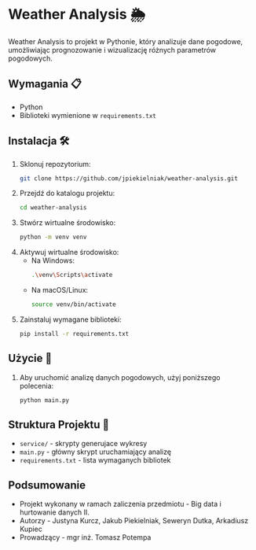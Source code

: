 # Weather Analysis 🌦️

Weather Analysis to projekt w Pythonie, który analizuje dane pogodowe, umożliwiając prognozowanie i wizualizację różnych parametrów pogodowych.

## Wymagania 📋

- Python
- Biblioteki wymienione w `requirements.txt`

## Instalacja 🛠️

1. Sklonuj repozytorium:
    ```bash
    git clone https://github.com/jpiekielniak/weather-analysis.git
    ```
2. Przejdź do katalogu projektu:
    ```bash
    cd weather-analysis
    ```
3. Stwórz wirtualne środowisko:
    ```bash
    python -m venv venv
    ```
4. Aktywuj wirtualne środowisko:
    - Na Windows:
        ```bash
        .\venv\Scripts\activate
        ```
    - Na macOS/Linux:
        ```bash
        source venv/bin/activate
        ```
5. Zainstaluj wymagane biblioteki:
    ```bash
    pip install -r requirements.txt
    ```

## Użycie 🚀

1. Aby uruchomić analizę danych pogodowych, użyj poniższego polecenia:
    ```bash
    python main.py
    ```
## Struktura Projektu 📂

- `service/` - skrypty generujace wykresy
- `main.py` - główny skrypt uruchamiający analizę
- `requirements.txt` - lista wymaganych bibliotek

## Podsumowanie
- Projekt wykonany w ramach zaliczenia przedmiotu - Big data i hurtowanie danych II.
- Autorzy - Justyna Kurcz, Jakub Piekielniak, Seweryn Dutka, Arkadiusz Kupiec
- Prowadzący - mgr inż. Tomasz Potempa 
